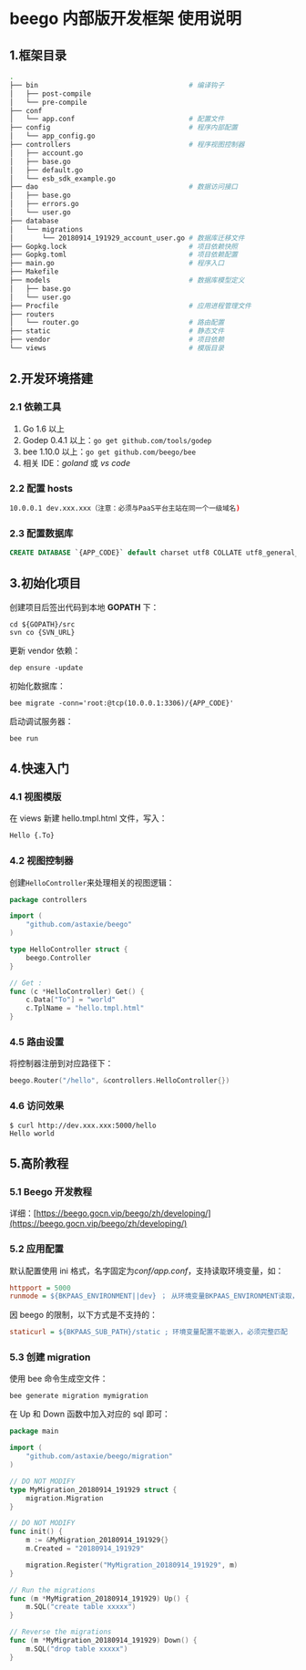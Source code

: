 # beego 内部版开发框架 使用说明

## 1.框架目录

```bash
.
├── bin										# 编译钩子
│   ├── post-compile
│   └── pre-compile
├── conf
│   └── app.conf							# 配置文件
├── config									# 程序内部配置
│   └── app_config.go
├── controllers								# 程序视图控制器
│   ├── account.go
│   ├── base.go
│   ├── default.go
│   └── esb_sdk_example.go
├── dao										# 数据访问接口
│   ├── base.go
│   ├── errors.go
│   └── user.go
├── database
│   └── migrations
│       └── 20180914_191929_account_user.go	# 数据库迁移文件
├── Gopkg.lock								# 项目依赖快照
├── Gopkg.toml								# 项目依赖配置
├── main.go									# 程序入口
├── Makefile
├── models									# 数据库模型定义
│   ├── base.go
│   └── user.go
├── Procfile								# 应用进程管理文件
├── routers
│   └── router.go							# 路由配置
├── static									# 静态文件
├── vendor									# 项目依赖
└── views									# 模版目录
```

## 2.开发环境搭建

### 2.1 依赖工具

1. Go 1.6 以上
2. Godep 0.4.1 以上：`go get github.com/tools/godep`
3. bee 1.10.0 以上：`go get github.com/beego/bee`
4. 相关 IDE：*goland* 或 *vs code*

### 2.2 配置 hosts

```bash
10.0.0.1 dev.xxx.xxx（注意：必须与PaaS平台主站在同一个一级域名)
```

### 2.3 配置数据库

```sql
CREATE DATABASE `{APP_CODE}` default charset utf8 COLLATE utf8_general_ci; 
```

## 3.初始化项目

创建项目后签出代码到本地 **GOPATH** 下：

```shell
cd ${GOPATH}/src
svn co {SVN_URL}
```

更新 vendor 依赖：

```shell
dep ensure -update
```

初始化数据库：

```shell
bee migrate -conn='root:@tcp(10.0.0.1:3306)/{APP_CODE}'
```

启动调试服务器：

```shell
bee run
```

## 4.快速入门

### 4.1 视图模版

在 views 新建 hello.tmpl.html 文件，写入：

```html
Hello {.To}
```

### 4.2 视图控制器

创建`HelloController`来处理相关的视图逻辑：

```go
package controllers

import (
	"github.com/astaxie/beego"
)

type HelloController struct {
	beego.Controller
}

// Get :
func (c *HelloController) Get() {
	c.Data["To"] = "world"
	c.TplName = "hello.tmpl.html"
}
```

### 4.5 路由设置

将控制器注册到对应路径下：

```go
beego.Router("/hello", &controllers.HelloController{})
```

### 4.6 访问效果

```shell
$ curl http://dev.xxx.xxx:5000/hello
Hello world
```

## 5.高阶教程

### 5.1 Beego 开发教程

详细：[https://beego.gocn.vip/beego/zh/developing/](https://beego.gocn.vip/beego/zh/developing/)

### 5.2 应用配置

默认配置使用 ini 格式，名字固定为*conf/app.conf*，支持读取环境变量，如：

```ini
httpport = 5000
runmode = ${BKPAAS_ENVIRONMENT||dev} ； 从环境变量BKPAAS_ENVIRONMENT读取，如果没有使用默认值dev
```

因 beego 的限制，以下方式是不支持的：

```ini
staticurl = ${BKPAAS_SUB_PATH}/static ; 环境变量配置不能嵌入，必须完整匹配
```

### 5.3 创建 migration

使用 bee 命令生成空文件：

```shell
bee generate migration mymigration
```

在 Up 和 Down 函数中加入对应的 sql 即可：

```go
package main

import (
	"github.com/astaxie/beego/migration"
)

// DO NOT MODIFY
type MyMigration_20180914_191929 struct {
	migration.Migration
}

// DO NOT MODIFY
func init() {
	m := &MyMigration_20180914_191929{}
	m.Created = "20180914_191929"

	migration.Register("MyMigration_20180914_191929", m)
}

// Run the migrations
func (m *MyMigration_20180914_191929) Up() {
	m.SQL("create table xxxxx")
}

// Reverse the migrations
func (m *MyMigration_20180914_191929) Down() {
	m.SQL("drop table xxxxx")
}
```
